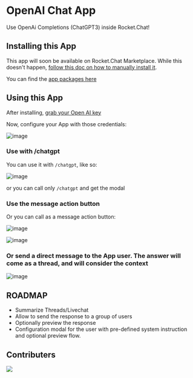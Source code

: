# OpenAI Chat App
Use OpenAi Completions (ChatGPT3) inside Rocket.Chat!

## Installing this App
This app will soon be available on Rocket.Chat Marketplace. While this doesn't happen, [follow this doc on how to manually install it](https://docs.rocket.chat/setup-and-configure/rocket.chat-air-gapped-deployment/manual-app-installation).

You can find the [app packages here](https://github.com/dudanogueira/Rocket.Chat.OpenAI.Completions.App/tree/master/dist)

## Using this App
After installing, [grab your Open AI key](https://platform.openai.com/account/api-keys)

Now, configure your App with those credentials:

![image](https://user-images.githubusercontent.com/1761174/223877973-208e0e95-26fb-4117-adaf-22439ea0a955.png)

### Use with /chatgpt
You can use it with `/chatgpt`, like so:

![image](https://user-images.githubusercontent.com/1761174/223879215-4482a3ea-dd3c-4c6e-aed7-8687b112a2e9.png)

or you can call only `/chatgpt` and get the modal

### Use the message action button
Or you can call as a message action button:

![image](https://user-images.githubusercontent.com/1761174/223878804-6c144c3f-3252-48a6-81c0-5354aaeacb5f.png)

![image](https://user-images.githubusercontent.com/1761174/225786569-6cf715f2-8bf3-4123-a019-233ce2aa3ffc.png)


### Or send a direct message to the App user. The answer will come as a thread, and will consider the context
![image](https://user-images.githubusercontent.com/1761174/226495574-bd0fc66a-f82b-4b8e-bcc3-c5dccc4170d8.png)


## ROADMAP
- Summarize Threads/Livechat
- Allow to send the response to a group of users
- Optionally preview the response
- Configuration modal for the user with pre-defined system instruction and optional preview flow.


## Contributers

<a href="https://github.com/RocketChat/Rocket.Chat.OpenAI.Completions.App/graphs/contributors">
  <img src="https://contrib.rocks/image?repo=RocketChat/Rocket.Chat.OpenAI.Completions.App" />
</a>
